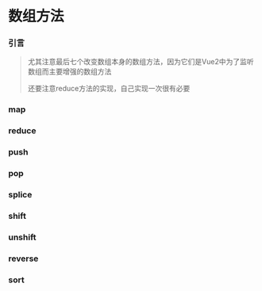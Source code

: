 # 数组方法

### 引言

> 尤其注意最后七个改变数组本身的数组方法，因为它们是Vue2中为了监听数组而主要增强的数组方法
>
> 还要注意reduce方法的实现，自己实现一次很有必要

### map

### reduce

### push

### pop

### splice

### shift

### unshift

### reverse

### sort

